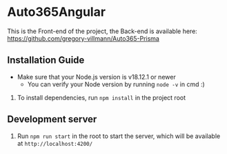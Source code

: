 # Auto365Angular

This is the Front-end of the project, the Back-end is available here: https://github.com/gregory-villmann/Auto365-Prisma

## Installation Guide

* Make sure that your Node.js version is v18.12.1 or newer
  * You can verify your Node version by running `node -v` in cmd :)

1. To install dependencies, run `npm install` in the project root

## Development server

1. Run `npm run start` in the root to start the server, which will be available at `http://localhost:4200/`
